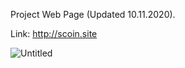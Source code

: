 Project Web Page (Updated 10.11.2020).

Link: http://scoin.site

![Untitled](https://user-images.githubusercontent.com/49036494/97085941-398dda00-1629-11eb-88da-a0c4326cf2c6.png)
